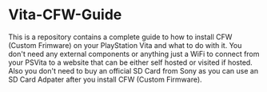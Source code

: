 # Vita-CFW-Guide
This is a repository contains a complete guide to how to install CFW (Custom Frimware) on your PlayStation Vita and what to do with it. You don't need any external components or anything just a WiFi to connect from your PSVita to a website that can be either self hosted or visited if hosted. Also you don't need to buy an official SD Card from Sony as you can use an SD Card Adpater after you install CFW (Custom Firmware).
